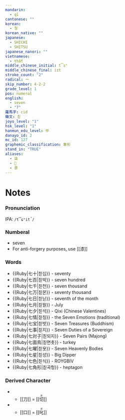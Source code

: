 ```yaml
---
mandarin:
  - qī
cantonese: ""
korean:
  - 칠
korean_native: ""
japanese:
  - SHICHI
  - SHITSU
japanese_nanori: ""
vietnamese:
  - thất
middle_chinese_initial: t͡sʰ
middle_chinese_final: iɪt
stroke_count: "2"
radical: 一
skip_number: 4-2-2
grade_level: 1
pos: numeral
english:
  - seven
  - "7"
羅馬字: cid
韓文: 칟
joyo_level: "1"
hsk_level: "1"
hanmun_edu_level: 中
danayo_id: 2
mc_id: 127
graphemic_classification: 象形
stand_in: "TRUE"
aliases:
  - 柒
  - 𠀁
  - 桼
---
```


# Notes

### Pronunciation
IPA: `/t͡ɕʰit̚/`

### Numberal
- seven
-   For anti-forgery purposes, use [[漆]]

### Words
* {{Ruby|七十|칟십}} - seventy
* {{Ruby|七百|칟박}} - seven hundred
* {{Ruby|七千|칟천}} - seven thousand
* {{Ruby|七万|칟몬}} - seventy thousand
* {{Ruby|七日|칟닏}} - seventh of the month
* {{Ruby|七月|칟웓}} - July
* {{Ruby|七夕|칟석}} - Qixi (Chinese Valentines)
* {{Ruby|七情|칟칭}} - the Seven Emotions (traditional)
* {{Ruby|七宝|칟밧}} - Seven Treasures (Buddhism)
* {{Ruby|七事|칟지}} - Seven Duties of a Sovereign
* {{Ruby|七対子|칟되지}} - Seven Pairs (Majong)
* {{Ruby|七面鳥|칟면촛}} - turkey
* {{Ruby|七曜|칟욧}} - Seven Heavenly Bodies 
* {{Ruby|七星|칟성}} - Big Dipper
* {{Ruby|七色|칟식}} - ROYGBIV
* {{Ruby|七角形|칟곡헝}} - heptagon
### Derived Character
- + [[刀]] = <ruby>[[切]]<rt>첟</rt></ruby>
- + [[口]] = <ruby>[[叱]]<rt>칟</rt></ruby>
